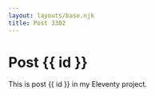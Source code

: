 ```yaml
---
layout: layouts/base.njk
title: Post 3302
---
```


# Post {{ id }}

This is post {{ id }} in my Eleventy project.
